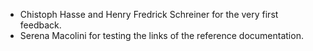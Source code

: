 
* Chistoph Hasse and Henry Fredrick Schreiner for the very first feedback.
* Serena Macolini for testing the links of the reference documentation.

